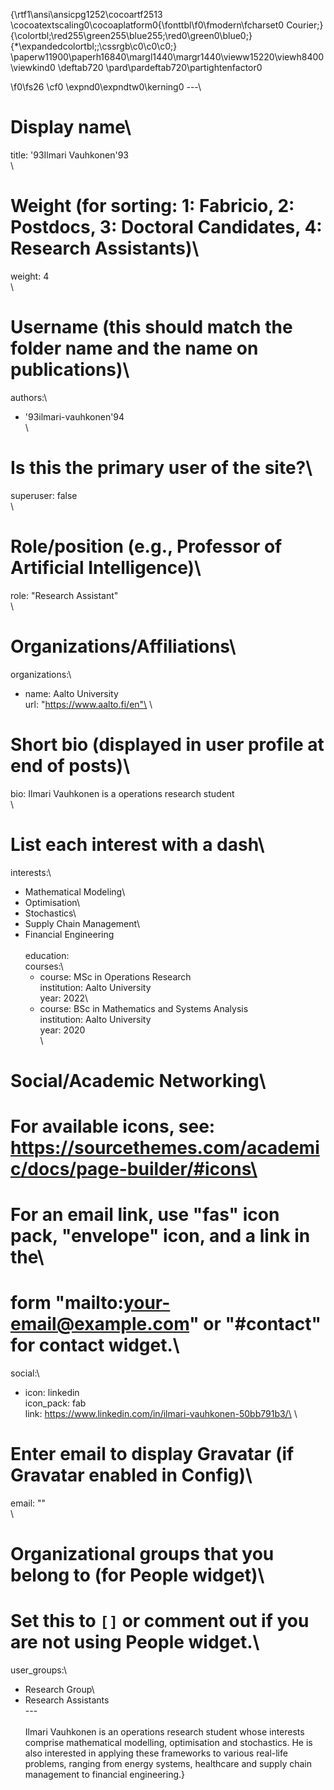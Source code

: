 {\rtf1\ansi\ansicpg1252\cocoartf2513
\cocoatextscaling0\cocoaplatform0{\fonttbl\f0\fmodern\fcharset0 Courier;}
{\colortbl;\red255\green255\blue255;\red0\green0\blue0;}
{\*\expandedcolortbl;;\cssrgb\c0\c0\c0;}
\paperw11900\paperh16840\margl1440\margr1440\vieww15220\viewh8400\viewkind0
\deftab720
\pard\pardeftab720\partightenfactor0

\f0\fs26 \cf0 \expnd0\expndtw0\kerning0
---\
# Display name\
title: \'93Ilmari Vauhkonen\'93\
\
# Weight (for sorting: 1: Fabricio, 2: Postdocs, 3: Doctoral Candidates, 4: Research Assistants)\
weight: 4\
\
# Username (this should match the folder name and the name on publications)\
authors:\
- \'93ilmari-vauhkonen\'94\
\
# Is this the primary user of the site?\
superuser: false\
\
# Role/position (e.g., Professor of Artificial Intelligence)\
role: "Research Assistant"\
\
# Organizations/Affiliations\
organizations:\
- name: Aalto University\
  url: "https://www.aalto.fi/en"\
\
# Short bio (displayed in user profile at end of posts)\
bio: Ilmari Vauhkonen is a operations research student\
\
# List each interest with a dash\
interests:\
- Mathematical Modeling\
- Optimisation\
- Stochastics\
- Supply Chain Management\
- Financial Engineering\
\
education:\
  courses:\
  - course: MSc in Operations Research\
    institution: Aalto University\
    year: 2022\
  - course: BSc in Mathematics and Systems Analysis\
    institution: Aalto University\
    year: 2020\
\
# Social/Academic Networking\
# For available icons, see: https://sourcethemes.com/academic/docs/page-builder/#icons\
#   For an email link, use "fas" icon pack, "envelope" icon, and a link in the\
#   form "mailto:your-email@example.com" or "#contact" for contact widget.\
social:\
- icon: linkedin\
  icon_pack: fab\
  link: https://www.linkedin.com/in/ilmari-vauhkonen-50bb791b3/\
\
# Enter email to display Gravatar (if Gravatar enabled in Config)\
email: ""\
\
# Organizational groups that you belong to (for People widget)\
#   Set this to `[]` or comment out if you are not using People widget.\
user_groups:\
- Research Group\
- Research Assistants\
---\
\
Ilmari Vauhkonen is an operations research student whose interests comprise mathematical modelling, optimisation and stochastics. He is also interested in applying these frameworks to various real-life problems, ranging from energy systems, healthcare and supply chain management to financial engineering.}